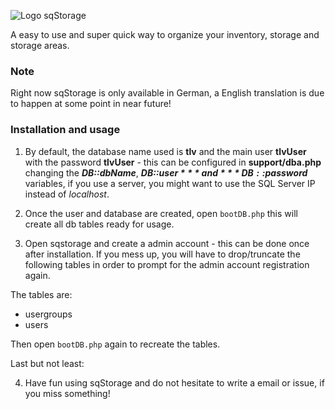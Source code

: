 ![Logo sqStorage](https://www.picflash.org/img/2018/12/31/hwxkb96wq17sfvu.png "Logo sqStorage")

A easy to use and super quick way to organize your inventory, storage and storage areas.

### Note
Right now sqStorage is only available in German, a English translation is due to happen at some point in near future!

### Installation and usage
1) By default, the database name used is **tlv** and the main user **tlvUser** with the password **tlvUser** - this can be configured in **support/dba.php** changing the ***DB::dbName***,  ***DB::$user*** and ***DB::$password*** variables, if you use a server, you might want to use the SQL Server IP instead of *localhost*.

2) Once the user and database are created, open `bootDB.php` this will create all db tables ready for usage.

3) Open sqstorage and create a admin account - this can be done once after installation. If you mess up, you will have to drop/truncate the following tables in order to prompt for the admin account registration again.

The tables are:
* usergroups
* users

Then open `bootDB.php` again to recreate the tables.

Last but not least:

4) Have fun using sqStorage and do not hesitate to write a email or issue, if you miss something!

